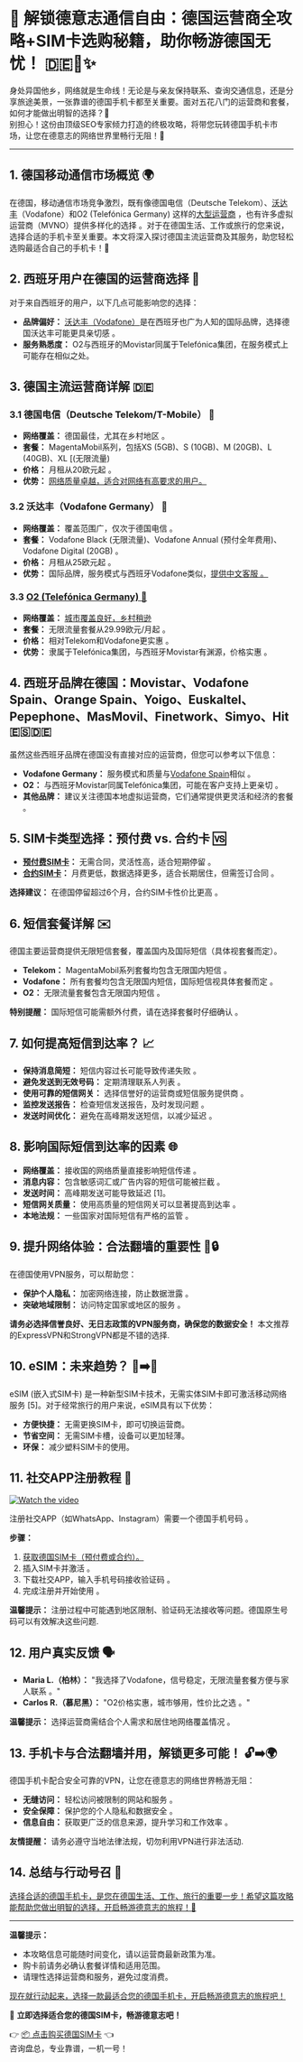 # 🚀 解锁德意志通信自由：德国运营商全攻略+SIM卡选购秘籍，助你畅游德国无忧！ 🇩🇪📱✨

身处异国他乡，网络就是生命线！无论是与亲友保持联系、查询交通信息，还是分享旅途美景，一张靠谱的德国手机卡都至关重要。面对五花八门的运营商和套餐，如何才能做出明智的选择？🤔  
别担心！这份由顶级SEO专家倾力打造的终极攻略，将带您玩转德国手机卡市场，让您在德意志的网络世界里畅行无阻！🚀

---

## 1. 德国移动通信市场概览 🌍

在德国，移动通信市场竞争激烈，既有像德国电信（Deutsche Telekom）、[沃达丰](https://www.ecentime.com/article/ecentime-vodafone-de)（Vodafone）和O2 (Telefónica Germany) 这样的[大型运营商](https://de.ecentime.com/article/handyvertrag) ，也有许多虚拟运营商（MVNO）提供多样化的选择 。对于在德国生活、工作或旅行的您来说，选择合适的手机卡至关重要。本文将深入探讨德国主流运营商及其服务，助您轻松选购最适合自己的手机卡！🚀

## 2. 西班牙用户在德国的运营商选择 🤔

对于来自西班牙的用户，以下几点可能影响您的选择：

*   **品牌偏好：** [沃达丰（Vodafone）](https://www.ecentime.com/article/ecentime-vodafone-de)是在西班牙也广为人知的国际品牌，选择德国沃达丰可能更具亲切感 。
*   **服务熟悉度：** O2与西班牙的Movistar同属于Telefónica集团，在服务模式上可能存在相似之处。

## 3. 德国主流运营商详解 🇩🇪

### 3.1 德国电信（Deutsche Telekom/T-Mobile） 📶

*   **网络覆盖：** 德国最佳，尤其在乡村地区 。
*   **套餐：** MagentaMobil系列，包括XS (5GB)、S (10GB)、M (20GB)、L (40GB)、XL [(无限流量) 
*   **价格：** 月租从20欧元起 。
*   **优势：** [网络质量卓越，适合对网络有高要求的用户。](https://djbcard.com/germany-three-telecom/?srsltid=AfmBOoqMLfQjyKywCHL1UiAYRxRyZ_OnqRmSpp2HI-2YEA0RB7vXdv6F)

### 3.2 沃达丰（Vodafone Germany） 🔴

*   **网络覆盖：** 覆盖范围广，仅次于德国电信 。
*   **套餐：** Vodafone Black (无限流量)、Vodafone Annual (预付全年费用)、Vodafone Digital (20GB) 。
*   **价格：** 月租从25欧元起 。
*   **优势：** 国际品牌，服务模式与西班牙Vodafone类似，[提供中文客服 。](https://t.me/s/esim1088)

### 3.3 [O2 (Telefónica Germany) 🔵](https://www.ecentime.com/article/ecentime-o2-de?action=next)

*   **网络覆盖：** [城市覆盖良好，乡村稍逊 ](https://www.c114.com.cn/news/116/a1261969.html)
*   **套餐：** 无限流量套餐从29.99欧元/月起 。
*   **价格：** 相对Telekom和Vodafone更实惠 。
*   **优势：** 隶属于Telefónica集团，与西班牙Movistar有渊源，价格实惠 。

## 4. 西班牙品牌在德国：Movistar、Vodafone Spain、Orange Spain、Yoigo、Euskaltel、Pepephone、MasMovil、Finetwork、Simyo、Hit 🇪🇸🇩🇪

虽然这些西班牙品牌在德国没有直接对应的运营商，但您可以参考以下信息：

*   **Vodafone Germany：** 服务模式和质量与[Vodafone Spain](https://www.dealmoon.de/guide/1572)相似 。
*   **O2：** 与西班牙Movistar同属Telefónica集团，可能在客户支持上更亲切 。
*   **其他品牌：** 建议关注德国本地虚拟运营商，它们通常提供更灵活和经济的套餐 。

## 5. SIM卡类型选择：预付费 vs. 合约卡 🆚

*   **[预付费SIM卡](https://www.dealmoon.de/guide/1111)：** 无需合同，灵活性高，适合短期停留 。
*   **[合约SIM卡](https://www.dealmoon.de/guide/1111)：** 月费更低，数据选择更多，适合长期居住，但需签订合同 。

**选择建议：** 在德国停留超过6个月，合约SIM卡性价比更高 。

## 6. 短信套餐详解 ✉️

德国主要运营商提供无限短信套餐，覆盖国内及国际短信（具体视套餐而定）。

*   **Telekom：** MagentaMobil系列套餐均包含无限国内短信 。
*   **Vodafone：** 所有套餐均包含无限国内短信，国际短信视具体套餐而定 。
*   **O2：** 无限流量套餐包含无限国内短信 。

**特别提醒：** 国际短信可能需额外付费，请在选择套餐时仔细确认 。

## 7. 如何提高短信到达率？ 📈

*   **保持消息简短：** 短信内容过长可能导致传递失败 。
*   **避免发送到无效号码：** 定期清理联系人列表 。
*   **使用可靠的短信网关：** 选择信誉好的运营商或短信服务提供商 。
*   **监控发送报告：** 检查短信发送报告，及时发现问题 。
*   **发送时间优化：** 避免在高峰期发送短信，以减少延迟 。

## 8. 影响国际短信到达率的因素 🌐

*   **网络覆盖：** 接收国的网络质量直接影响短信传递 。
*   **消息内容：** 包含敏感词汇或广告内容的短信可能被拦截 。
*   **发送时间：** 高峰期发送可能导致延迟 [1]。
*   **短信网关质量：** 使用高质量的短信网关可以显著提高到达率 。
*   **本地法规：** 一些国家对国际短信有严格的监管 。

## 9. 提升网络体验：合法翻墙的重要性 🚀🔒

在德国使用VPN服务，可以帮助您：

*   **保护个人隐私：** 加密网络连接，防止数据泄露 。
*   **突破地域限制：** 访问特定国家或地区的服务 。

**请务必选择信誉良好、无日志政策的VPN服务商，确保您的数据安全！** 本文推荐的ExpressVPN和StrongVPN都是不错的选择.

## 10. eSIM：未来趋势？ 📱➡️📲

eSIM (嵌入式SIM卡) 是一种新型SIM卡技术，无需实体SIM卡即可激活移动网络服务 [5]。对于经常旅行的用户来说，eSIM具有以下优势：

*   **方便快捷：** 无需更换SIM卡，即可切换运营商。
*   **节省空间：** 无需SIM卡槽，设备可以更加轻薄。
*   **环保：** 减少塑料SIM卡的使用。

## 11. 社交APP注册教程 📱

[![Watch the video](https://img.youtube.com/vi/3enjqtwfZPw/hqdefault.jpg)](https://www.youtube.com/watch?v=3enjqtwfZPw)

注册社交APP（如WhatsApp、Instagram）需要一个德国手机号码 。

**步骤：**

1.  [获取德国SIM卡（预付费或合约）。](https://t.me/s/esim1088)
2.  插入SIM卡并激活 。
3.  下载社交APP，输入手机号码接收验证码 。
4.  完成注册并开始使用 。

**温馨提示：** 注册过程中可能遇到地区限制、验证码无法接收等问题。德国原生号码可以有效解决这些问题.

## 12. 用户真实反馈 🗣️

*   **Maria L.（柏林）：** "我选择了Vodafone，信号稳定，无限流量套餐方便与家人联系 。"
*   **Carlos R.（慕尼黑）：** "O2价格实惠，城市够用，性价比之选 。"

**温馨提示：** 选择运营商需结合个人需求和居住地网络覆盖情况 。

## 13. 手机卡与合法翻墙并用，解锁更多可能！ 🔓➡️🌍

德国手机卡配合安全可靠的VPN，让您在德意志的网络世界畅游无阻：

*   **无缝访问：** 轻松访问被限制的网站和服务 。
*   **安全保障：** 保护您的个人隐私和数据安全 。
*   **信息自由：** 获取更广泛的信息来源，提升学习和工作效率 。

**友情提醒：** 请务必遵守当地法律法规，切勿利用VPN进行非法活动.

## 14. 总结与行动号召 💪

[选择合适的德国手机卡，是您在德国生活、工作、旅行的重要一步！希望这篇攻略能帮助您做出明智的选择，开启畅游德意志的旅程！🚀](https://t.me/s/esim1088)

---

**温馨提示：**

*   本攻略信息可能随时间变化，请以运营商最新政策为准。
*   购卡前请务必确认套餐详情和适用范围。
*   请理性选择运营商和服务，避免过度消费。

[现在就行动起来，选择一款最适合您的德国手机卡，开启畅游德意志的旅程吧！](https://t.me/s/esim1088)


🎯 **立即选择适合您的德国SIM卡，畅游德意志吧！**

👉 [📦 点击购买德国SIM卡](https://t.me/s/esim1088) 👈  
咨询盘总，专业靠谱，一机一号！

